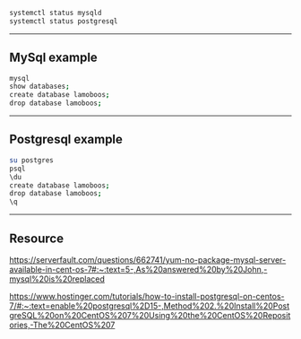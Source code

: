 ```sh
systemctl status mysqld
systemctl status postgresql
```

---
## MySql example
```sh
mysql
show databases;
create database lamoboos;
drop database lamoboos;
```
---
## Postgresql example
```sh
su postgres
psql
\du
create database lamoboos;
drop database lamoboos;
\q
```
---

## Resource
https://serverfault.com/questions/662741/yum-no-package-mysql-server-available-in-cent-os-7#:~:text=5-,As%20answered%20by%20John,-mysql%20is%20replaced

https://www.hostinger.com/tutorials/how-to-install-postgresql-on-centos-7/#:~:text=enable%20postgresql%2D15-,Method%202.%20Install%20PostgreSQL%20on%20CentOS%207%20Using%20the%20CentOS%20Repositories,-The%20CentOS%207